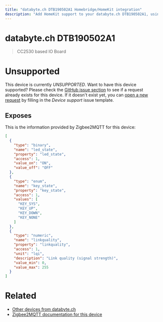 ```yaml
---
title: "databyte.ch DTB190502A1 Homebridge/HomeKit integration"
description: "Add HomeKit support to your databyte.ch DTB190502A1, using Homebridge, Zigbee2MQTT and homebridge-z2m."
---
```

<!---
This file has been GENERATED using src/docgen/docgen.ts
DO NOT EDIT THIS FILE MANUALLY!
-->
# databyte.ch DTB190502A1
> CC2530 based IO Board


# Unsupported

This device is currently *UNSUPPORTED*.
Want to have this device supported? Please check the [GitHub issue section](https://github.com/itavero/homebridge-z2m/issues?q=DTB190502A1) to see if a request already exists for this device.
If it doesn't exist yet, you can [open a new request](https://github.com/itavero/homebridge-z2m/issues/new?assignees=&labels=enhancement&template=device_support.md&title=%5BDevice%5D+databyte.ch+DTB190502A1) by filling in the _Device support_ issue template.

## Exposes

This is the information provided by Zigbee2MQTT for this device:

```json
[
  {
    "type": "binary",
    "name": "led_state",
    "property": "led_state",
    "access": 1,
    "value_on": "ON",
    "value_off": "OFF"
  },
  {
    "type": "enum",
    "name": "key_state",
    "property": "key_state",
    "access": 1,
    "values": [
      "KEY_SYS",
      "KEY_UP",
      "KEY_DOWN",
      "KEY_NONE"
    ]
  },
  {
    "type": "numeric",
    "name": "linkquality",
    "property": "linkquality",
    "access": 1,
    "unit": "lqi",
    "description": "Link quality (signal strength)",
    "value_min": 0,
    "value_max": 255
  }
]
```

# Related
* [Other devices from databyte.ch](../index.md#databyte_ch)
* [Zigbee2MQTT documentation for this device](https://www.zigbee2mqtt.io/devices/DTB190502A1.html)